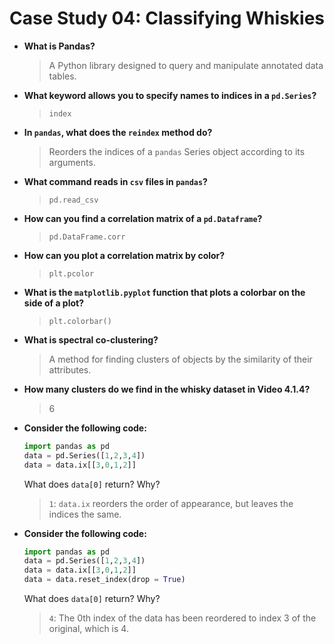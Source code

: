 # Case Study 04: Classifying Whiskies

- **What is Pandas?**
	> A Python library designed to query and manipulate annotated data tables.

- **What keyword allows you to specify names to indices in a `pd.Series`?**
	> `index`

- **In `pandas`, what does the `reindex` method do?**
	> Reorders the indices of a `pandas` Series object according to its arguments.

- **What command reads in `csv` files in `pandas`?**
	> `pd.read_csv`

- **How can you find a correlation matrix of a `pd.Dataframe`?**
	> `pd.DataFrame.corr`

- **How can you plot a correlation matrix by color?**
	> `plt.pcolor`

- **What is the `matplotlib.pyplot` function that plots a colorbar on the side of a plot?**
	> `plt.colorbar()`

- **What is spectral co-clustering?**
	> A method for finding clusters of objects by the similarity of their attributes.

- **How many clusters do we find in the whisky dataset in Video 4.1.4?**
	> 6

- **Consider the following code:**
	```python
	import pandas as pd
	data = pd.Series([1,2,3,4])
	data = data.ix[[3,0,1,2]]
	```
	What does `data[0]` return? Why?
	> `1`: `data.ix` reorders the order of appearance, but leaves the indices the same.

- **Consider the following code:**
	```python
	import pandas as pd
	data = pd.Series([1,2,3,4])
	data = data.ix[[3,0,1,2]]
	data = data.reset_index(drop = True)
	```
	What does `data[0]` return? Why?
	> `4`: The 0th index of the data has been reordered to index 3 of the original, which is 4.